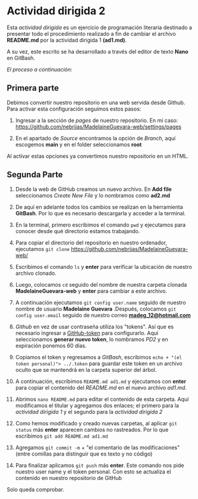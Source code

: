 
# Actividad dirigida 2

Esta *actividad dirigida* es un ejercicio de programación literaria destinado a presentar todo el
procedimiento realizado a fin de cambiar el archivo **README.md** por la actividad dirigida 1 **(ad1.md)**.

A su vez, este escrito se ha desarrollado a través del editor de texto **Nano** en GitBash.

*El proceso a continuación:*

## Primera parte

Debimos convertir nuestro repositorio en una web servida desde Github. Para activar esta configuración seguimos estos pasos:
1. Ingresar a la sección de *pages* de nuestro repositorio. En mi caso: https://github.com/nebrijas/MadelaineGuevara-web/settings/pages

2. En el apartado de *Source* encontramos la opción de *Branch*, aquí escogemos **main** y en el folder seleccionamos **root**

Al activar estas opciones ya convertimos nuestro repositorio en un HTML.


## Segunda Parte

1. Desde la web de GitHub creamos un nuevo archivo. En **Add file** seleccionamos *Create New File* y lo nombramos como **ad2.md**

2. De aquí en adelante todos los cambios se realizan en la herramienta **GitBash**. Por lo que es necesario descargarla y acceder a la terminal.

3. En la terminal, primero escribimos el comando `pwd` y ejecutamos para conocer desde qué directorio estamos trabajando.

4. Para copiar el directorio del repositorio en nuestro ordenador, ejecutamos `git clone` https://github.com/nebrijas/MadelaineGuevara-web/

5. Escribimos el comando `ls` y **enter** para verificar la ubicación de nuestro archivo clonado.

6. Luego, colocamos `cd` seguido del nombre de nuestra carpeta clonada **MadelaineGuevara-web** y **enter** para cambiar a este archivo.

7. A continuación ejecutamos `git config user.name` seguido de nuestro nombre de usuario **Madelaine Guevara** .Después, colocamos `git config user.email` seguido de nuestro correo
**madeg_12@hotmail.com** 

8. *Github* en vez de usar contraseña utiliza los "tokens". Así que es necesario ingresar a [GitHub-token](https://github.com/settings/tokens) para configurarlo. 
Aquí seleccionamos **generar nuevo token**, lo nombramos *PD2* y en expiración ponemos 60 días.

9. Copiamos el token y regresamos a *GitBash*, escribimos `echo + "(el token personal)"> ../.token` para guardar este token en un archivo 
oculto que se mantendrá en la carpeta superior del árbol.

10. A continuación, escribimos `README.md ad1.md` y ejecutamos con **enter** para copiar el contenido del *README.md* en el nuevo archivo *ad1.md*.

11. Abrimos `nano README.md` para editar el contenido de esta carpeta. Aquí modificamos el titular y agregamos dos enlaces; 
el primero para la *actividad dirigida 1* y el segundo para la *actividad dirigida 2*

12. Como hemos modificado y creado nuevas carpetas, al aplicar `git status` más **enter** aparecen cambios no rastreados. Por lo que escribimos `git add README.md ad1.md` 

13. Agregamos `git commit -m` + "el comentario de las modificaciones" (entre comillas para distinguir que es texto y no código) 

14. Para finalizar aplicamos `git push` más **enter**. Este comando nos pide nuestro user name y el token personal. Con esto se actualiza el contenido en nuestro repositorio de GitHub

Solo queda comprobar.


   
